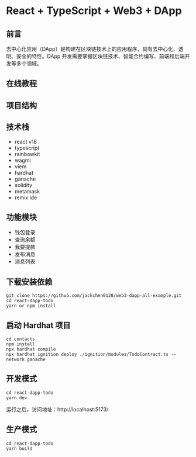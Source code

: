 # React + TypeScript + Web3 + DApp

## 前言

去中心化应用（DApp）是构建在区块链技术上的应用程序，具有去中心化、透明、安全的特性。DApp 开发需要掌握区块链技术、智能合约编写、前端和后端开发等多个领域。

## 在线教程

## 项目结构

## 技术栈

- react v18
- typescript
- rainbowkit
- wagmi
- viem
- hardhat
- ganache
- solidity
- metamask
- remix ide

## 功能模块

- 钱包登录
- 查询余额
- 我要提款
- 发布消息
- 消息列表

## 下载安装依赖

```shell
git clone https://github.com/jackchen0120/web3-dapp-all-example.git
cd react-dapp-todo
yarn or npm install
```

## 启动 Hardhat 项目

```shell
cd contacts
npm install
npx hardhat compile
npx hardhat ignition deploy ./ignition/modules/TodoContract.ts --network ganache
```

## 开发模式

```shell
cd react-dapp-todo
yarn dev
```

运行之后，访问地址：http://localhost:5173/

## 生产模式

```shell
cd react-dapp-todo
yarn build
```

